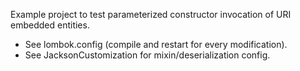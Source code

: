 Example project to test parameterized constructor invocation of URI embedded entities. 

  - See lombok.config (compile and restart for every modification). 
  - See JacksonCustomization for mixin/deserialization config. 